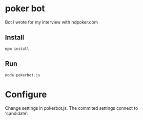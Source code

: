 # poker bot
Bot I wrote for my interview with hdpoker.com

## Install
``npm install``

## Run
``node pokerbot.js``

# Configure 
Change settings in pokerbot.js.  The commited settings connect to 'candidate'.

